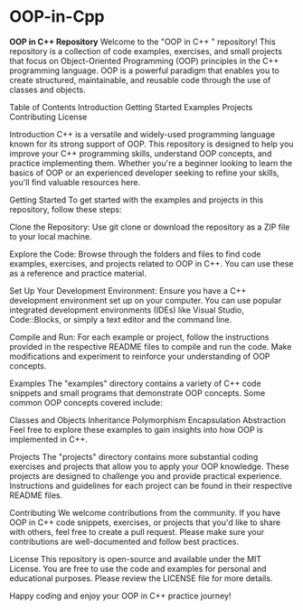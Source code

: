 # OOP-in-Cpp




**OOP in C++  Repository**
Welcome to the "OOP in C++ " repository! This repository is a collection of code examples, exercises, and small projects that focus on Object-Oriented Programming (OOP) principles in the C++ programming language. OOP is a powerful paradigm that enables you to create structured, maintainable, and reusable code through the use of classes and objects.

Table of Contents
Introduction
Getting Started
Examples
Projects
Contributing
License

Introduction
C++ is a versatile and widely-used programming language known for its strong support of OOP. This repository is designed to help you improve your C++ programming skills, understand OOP concepts, and practice implementing them. Whether you're a beginner looking to learn the basics of OOP or an experienced developer seeking to refine your skills, you'll find valuable resources here.

Getting Started
To get started with the examples and projects in this repository, follow these steps:

Clone the Repository: Use git clone or download the repository as a ZIP file to your local machine.

Explore the Code: Browse through the folders and files to find code examples, exercises, and projects related to OOP in C++. You can use these as a reference and practice material.

Set Up Your Development Environment: Ensure you have a C++ development environment set up on your computer. You can use popular integrated development environments (IDEs) like Visual Studio, Code::Blocks, or simply a text editor and the command line.

Compile and Run: For each example or project, follow the instructions provided in the respective README files to compile and run the code. Make modifications and experiment to reinforce your understanding of OOP concepts.

Examples
The "examples" directory contains a variety of C++ code snippets and small programs that demonstrate OOP concepts. Some common OOP concepts covered include:

Classes and Objects
Inheritance
Polymorphism
Encapsulation
Abstraction
Feel free to explore these examples to gain insights into how OOP is implemented in C++.

Projects
The "projects" directory contains more substantial coding exercises and projects that allow you to apply your OOP knowledge. These projects are designed to challenge you and provide practical experience. Instructions and guidelines for each project can be found in their respective README files.

Contributing
We welcome contributions from the community. If you have OOP in C++ code snippets, exercises, or projects that you'd like to share with others, feel free to create a pull request. Please make sure your contributions are well-documented and follow best practices.

License
This repository is open-source and available under the MIT License. You are free to use the code and examples for personal and educational purposes. Please review the LICENSE file for more details.

Happy coding and enjoy your OOP in C++ practice journey!
